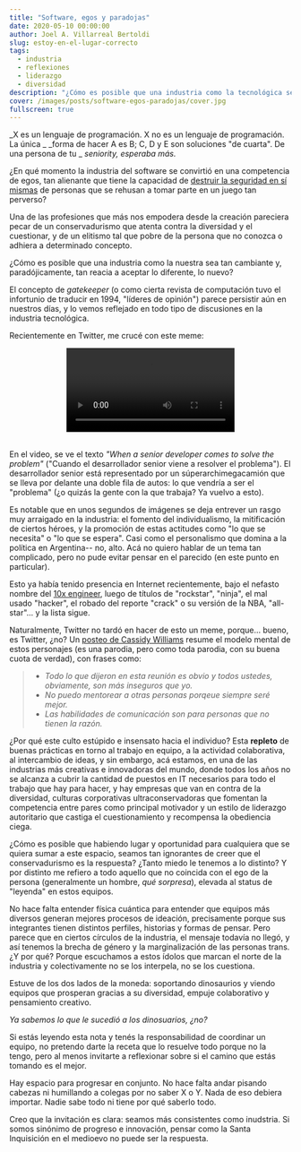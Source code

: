 ```yaml
---
title: "Software, egos y paradojas"
date: 2020-05-10 00:00:00
author: Joel A. Villarreal Bertoldi
slug: estoy-en-el-lugar-correcto
tags: 
  - industria
  - reflexiones
  - liderazgo
  - diversidad
description: "¿Cómo es posible que una industria como la tecnológica sea tan cambiante y, paradójicamente, tan reacia a aceptar lo diferente, lo nuevo?"
cover: /images/posts/software-egos-paradojas/cover.jpg
fullscreen: true
---
```


_X es un lenguaje de programación. X no es un lenguaje de programación. La única _
_forma de hacer A es B; C, D y E son soluciones "de cuarta". De una persona de tu _
_seniority, esperaba más._

¿En qué momento la industria del software se convirtió en una competencia de egos,
tan alienante que tiene la capacidad de 
[destruir la seguridad en sí mismas](/estoy-en-el-lugar-correcto) de personas
que se rehusan a tomar parte en un juego tan perverso?

Una de las profesiones que más nos empodera desde la creación pareciera pecar
de un conservadurismo que atenta contra la diversidad y el cuestionar, y de
un elitismo tal que pobre de la persona que no conozca o adhiera a determinado
concepto.

¿Cómo es posible que una industria como la nuestra sea tan cambiante y, paradójicamente,
tan reacia a aceptar lo diferente, lo nuevo?

El concepto de *gatekeeper* (o como cierta revista de computación tuvo el infortunio de
traducir en 1994, "líderes de opinión") parece persistir aún en nuestros días,
y lo vemos reflejado en todo tipo de discusiones en la industria tecnológica.

Recientemente en Twitter, me crucé con este meme:

<center>
    <video loop autoplay src="https://video.twimg.com/tweet_video/EXqXyVmWAAEiSMo.mp4" />
</center>
<br>

En el video, se ve el texto _"When a senior developer comes to solve the problem"_
("Cuando el desarrollador senior viene a resolver el problema"). El desarrollador
senior está representado por un súperarchimegacamión que se lleva por delante una
doble fila de autos: lo que vendría a ser el "problema" (¿o quizás la gente con la
que trabaja? Ya vuelvo a esto).

Es notable que en unos segundos de imágenes se deja entrever un rasgo muy arraigado
en la industria: el fomento del individualismo, la mitificación de ciertos héroes,
y la promoción de estas actitudes como "lo que se necesita" o "lo que se espera".
Casi como el personalismo que domina a la política en Argentina-- no, alto. Acá
no quiero hablar de un tema tan complicado, pero no pude evitar pensar en el parecido
(en este punto en particular).

Esto ya había tenido presencia en Internet recientemente, bajo el nefasto nombre del
[10x engineer](https://twitter.com/skirani/status/1149302828420067328), luego de
títulos de "rockstar", "ninja", el mal usado "hacker", el robado del reporte "crack"
o su versión de la NBA, "all-star"... y la lista sigue.

Naturalmente, Twitter no tardó en hacer de esto un meme, porque... bueno, es Twitter,
¿no? Un [posteo de Cassidy Williams](https://twitter.com/cassidoo/status/1150170262228201472)
resume el modelo mental de estos personajes (es una parodia, pero como toda parodia,
con su buena cuota de verdad), con frases como:

>- _Todo lo que dijeron en esta reunión es obvio y todos ustedes, obviamente, son_
>  _más inseguros que yo._
>- _No puedo mentorear a otras personas porqeue siempre seré mejor._
>- _Las habilidades de comunicación son para personas que no tienen la razón._

¿Por qué este culto estúpido e insensato hacia el individuo? Esta **repleto** de
buenas prácticas en torno al trabajo en equipo, a la actividad colaborativa,
al intercambio de ideas, y sin embargo, acá estamos, en una de las industrias más
creativas e innovadoras del mundo, donde todos los años no se alcanza a cubrir
la cantidad de puestos en IT necesarios para todo el trabajo que hay para hacer,
y hay empresas que van en contra de la diversidad, culturas corporativas ultraconservadoras
que fomentan la competencia entre pares como principal motivador y un estilo de liderazgo
autoritario que castiga el cuestionamiento y recompensa la obediencia ciega.

¿Cómo es posible que habiendo lugar y oportunidad para cualquiera que se quiera sumar
a este espacio, seamos tan ignorantes de creer que el conservadurismo es la respuesta?
¿Tanto miedo le tenemos a lo distinto? Y por distinto me refiero a todo aquello que no
coincida con el ego de la persona (generalmente un hombre, _qué sorpresa_), elevada
al status de "leyenda" en estos equipos.

No hace falta entender física cuántica para entender que equipos más diversos generan
mejores procesos de ideación, precisamente porque sus integrantes tienen distintos perfiles,
historias y formas de pensar. Pero parece que en ciertos círculos de la industria, el mensaje
todavía no llegó, y así tenemos la brecha de género y la marginalización de las personas
trans. ¿Y por qué? Porque escuchamos a estos ídolos que marcan el norte de la industria
y colectivamente no se los interpela, no se los cuestiona.

Estuve de los dos lados de la moneda: soportando dinosaurios y viendo equipos que
prosperan gracias a su diversidad, empuje colaborativo y pensamiento creativo.

_Ya sabemos lo que le sucedió a los dinosuarios, ¿no?_

Si estás leyendo esta nota y tenés la responsabilidad de coordinar un equipo,
no pretendo darte la receta que lo resuelve todo porque no la tengo, pero
al menos invitarte a reflexionar sobre si el camino que estás tomando es el mejor.

Hay espacio para progresar en conjunto. No hace falta andar pisando cabezas
ni humillando a colegas por no saber X o Y. Nada de eso debiera importar.
Nadie sabe todo ni tiene por qué saberlo todo.

Creo que la invitación es clara: seamos más consistentes como inudstria. Si somos
sinónimo de progreso e innovación, pensar como la Santa Inquisición en el medioevo
no puede ser la respuesta.




